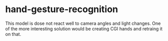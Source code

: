 # hand-gesture-recognition
This model is dose not react well to camera angles and light changes. One of the more interesting solution would be creating CGI hands and retraing it on that.
